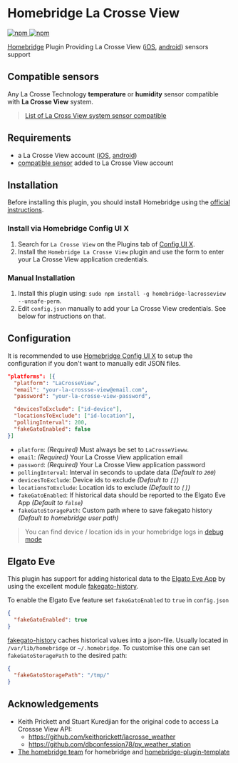 # Homebridge La Crosse View

[![npm](https://badgen.net/npm/v/homebridge-lacrosseview) ![npm](https://badgen.net/npm/dt/homebridge-lacrosseview)](https://www.npmjs.com/package/homebridge-lacrosseview)

[Homebridge](https://homebridge.io) Plugin Providing La Crosse View ([iOS](https://apps.apple.com/app/la-crosse-view/id1006925791), [android](https://play.google.com/store/apps/details?id=com.lacrosseview.app)) sensors support

## Compatible sensors

Any La Crosse Technology **temperature** or **humidity** sensor compatible with **La Crosse View** system.

> [List of La Cross View system sensor compatible](https://www.lacrossetechnology.com/collections/lacrosse-view-connected)

## Requirements

- a La Crosse View account ([iOS](https://apps.apple.com/app/la-crosse-view/id1006925791), [android](https://play.google.com/store/apps/details?id=com.lacrosseview.app))
- [compatible sensor](#Compatible%20sensors) added to La Crosse View account

## Installation

Before installing this plugin, you should install Homebridge using the [official instructions](https://github.com/homebridge/homebridge/wiki).

### Install via Homebridge Config UI X

1. Search for `La Crosse View` on the Plugins tab of [Config UI X](https://www.npmjs.com/package/homebridge-config-ui-x).
2. Install the `Homebridge La Crosse View` plugin and use the form to enter your La Crosse View application credentials.

### Manual Installation

1. Install this plugin using: `sudo npm install -g homebridge-lacrosseview --unsafe-perm`.
2. Edit `config.json` manually to add your La Crosse View credentials. See below for instructions on that.

## Configuration

It is recommended to use [Homebridge Config UI X](https://github.com/oznu/homebridge-config-ui-x) to setup the configuration if you don't want to manually edit JSON files.

```json
"platforms": [{
  "platform": "LaCrosseView",
  "email": "your-la-crossse-view@email.com",
  "password": "your-la-crosse-view-password",

  "devicesToExclude": ["id-device"],
  "locationsToExclude": ["id-location"],
  "pollingInterval": 200,
  "fakeGatoEnabled": false
}]
```

- `platform`: _(Required)_ Must always be set to `LaCrosseVieww`.
- `email`: _(Required)_ Your La Crosse View application email
- `password`: _(Required)_ Your La Crosse View application password
- `pollingInterval`: Interval in seconds to update data _(Default to `200`)_
- `devicesToExclude`: Device ids to exclude _(Default to `[]`)_
- `locationsToExclude`: Location ids to exclude _(Default to `[]`)_
- `fakeGatoEnabled`: If historical data should be reported to the Elgato Eve App _(Default to `false`)_
- `fakeGatoStoragePath`: Custom path where to save fakegato history _(Default to homebridge user path)_

> You can find device / location ids in your homebridge logs in [debug mode](https://github.com/homebridge/homebridge/wiki/Basic-Troubleshooting#debug-mode)

## Elgato Eve

This plugin has support for adding historical data to the [Elgato Eve App](https://itunes.apple.com/us/app/elgato-eve/id917695792) by using the excellent module [fakegato-history](https://github.com/simont77/fakegato-history).

To enable the Elgato Eve feature set `fakeGatoEnabled` to `true` in `config.json`

```json
{
  "fakeGatoEnabled": true
}
```

[fakegato-history](https://github.com/simont77/fakegato-history) caches historical values into a json-file.
Usually located in `/var/lib/homebridge` or `~/.homebridge`. To customise this one can set `fakeGatoStoragePath` to the desired path:

```json
{
  "fakeGatoStoragePath": "/tmp/"
}
```

## Acknowledgements

- Keith Prickett and Stuart Kuredjian for the original code to access La Crossse View API:
  - https://github.com/keithprickett/lacrosse_weather
  - https://github.com/dbconfession78/py_weather_station
- [The homebridge team](https://github.com/orgs/homebridge/people) for homebridge and [homebridge-plugin-template](https://github.com/homebridge/homebridge-plugin-template)
